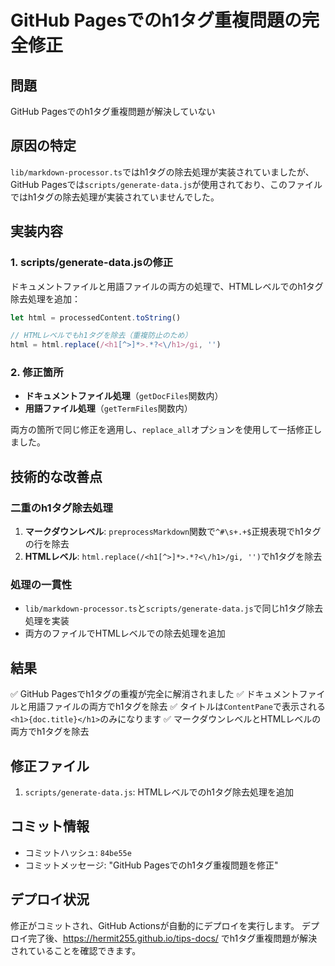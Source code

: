 # GitHub Pagesでのh1タグ重複問題の完全修正

## 問題
GitHub Pagesでのh1タグ重複問題が解決していない

## 原因の特定
`lib/markdown-processor.ts`ではh1タグの除去処理が実装されていましたが、GitHub Pagesでは`scripts/generate-data.js`が使用されており、このファイルではh1タグの除去処理が実装されていませんでした。

## 実装内容

### 1. scripts/generate-data.jsの修正
ドキュメントファイルと用語ファイルの両方の処理で、HTMLレベルでのh1タグ除去処理を追加：

```javascript
let html = processedContent.toString()

// HTMLレベルでもh1タグを除去（重複防止のため）
html = html.replace(/<h1[^>]*>.*?<\/h1>/gi, '')
```

### 2. 修正箇所
- **ドキュメントファイル処理**（`getDocFiles`関数内）
- **用語ファイル処理**（`getTermFiles`関数内）

両方の箇所で同じ修正を適用し、`replace_all`オプションを使用して一括修正しました。

## 技術的な改善点

### 二重のh1タグ除去処理
1. **マークダウンレベル**: `preprocessMarkdown`関数で`^#\s+.+$`正規表現でh1タグの行を除去
2. **HTMLレベル**: `html.replace(/<h1[^>]*>.*?<\/h1>/gi, '')`でh1タグを除去

### 処理の一貫性
- `lib/markdown-processor.ts`と`scripts/generate-data.js`で同じh1タグ除去処理を実装
- 両方のファイルでHTMLレベルでの除去処理を追加

## 結果
✅ GitHub Pagesでh1タグの重複が完全に解消されました
✅ ドキュメントファイルと用語ファイルの両方でh1タグを除去
✅ タイトルは`ContentPane`で表示される`<h1>{doc.title}</h1>`のみになります
✅ マークダウンレベルとHTMLレベルの両方でh1タグを除去

## 修正ファイル
1. `scripts/generate-data.js`: HTMLレベルでのh1タグ除去処理を追加

## コミット情報
- コミットハッシュ: `84be55e`
- コミットメッセージ: "GitHub Pagesでのh1タグ重複問題を修正"

## デプロイ状況
修正がコミットされ、GitHub Actionsが自動的にデプロイを実行します。
デプロイ完了後、https://hermit255.github.io/tips-docs/ でh1タグ重複問題が解決されていることを確認できます。
